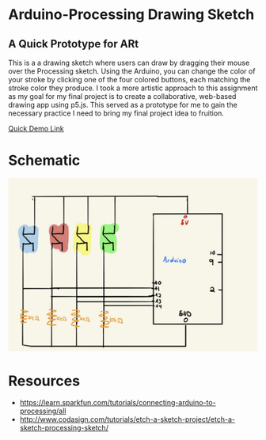 # Arduino-Processing Drawing Sketch 

## A Quick Prototype for ARt
This is a a drawing sketch where users can draw by dragging their mouse over the Processing sketch. Using the Arduino, you can change the color of your stroke by clicking one of the four colored buttons, each matching the stroke color they produce. I took a more artistic approach to this assignment as my goal for my final project is to create a collaborative, web-based drawing app using p5.js. This served as a prototype for me to gain the necessary practice I need to bring my final project idea to fruition. 

<a href="https://youtu.be/5aSBMR7tB3E">Quick Demo Link</a>

# Schematic
<img src="schematic.jpg">


# Resources
- https://learn.sparkfun.com/tutorials/connecting-arduino-to-processing/all
- http://www.codasign.com/tutorials/etch-a-sketch-project/etch-a-sketch-processing-sketch/
